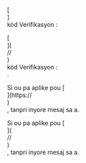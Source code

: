 [<br host>]<br action>kòd Verifikasyon :<br code>

[<br host>](<br protocol>//<br host>)<br action>kòd Verifikasyon :<br code>.

Si ou pa aplike pou [<br host>](https://<br host>)<br action>, tanpri inyore mesaj sa a.

Si ou pa aplike pou [<br host>](<br protocol>//<br host>)<br action>, tanpri inyore mesaj sa a.

